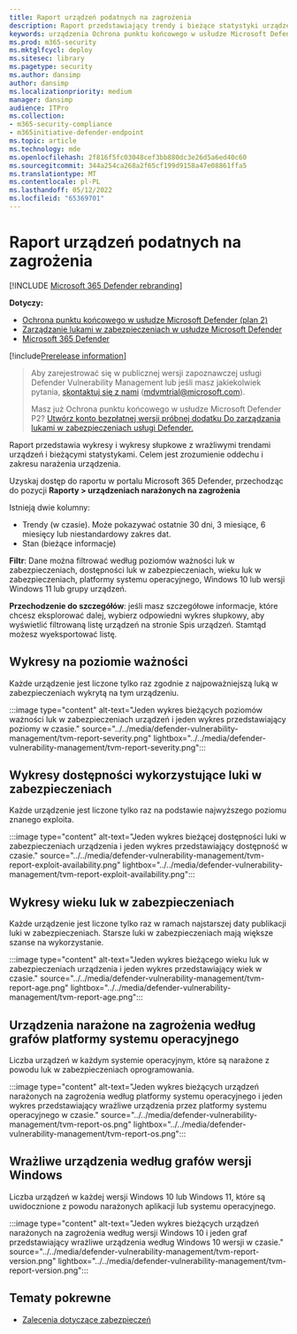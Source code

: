 ```yaml
---
title: Raport urządzeń podatnych na zagrożenia
description: Raport przedstawiający trendy i bieżące statystyki urządzeń narażonych na zagrożenia, dzięki czemu można zrozumieć oddech i zakres narażenia urządzenia.
keywords: urządzenia Ochrona punktu końcowego w usłudze Microsoft Defender-tvm, Ochrona punktu końcowego w usłudze Microsoft Defender, tvm, zmniejszanie narażenia na luki w zabezpieczeniach & zagrożeń, zmniejszanie zagrożeń i luk w zabezpieczeniach, monitorowanie konfiguracji zabezpieczeń
ms.prod: m365-security
ms.mktglfcycl: deploy
ms.sitesec: library
ms.pagetype: security
ms.author: dansimp
author: dansimp
ms.localizationpriority: medium
manager: dansimp
audience: ITPro
ms.collection:
- m365-security-compliance
- m365initiative-defender-endpoint
ms.topic: article
ms.technology: mde
ms.openlocfilehash: 2f816f5fc03048cef3bb880dc3e26d5a6ed40c60
ms.sourcegitcommit: 344a254ca268a2f65cf199d9158a47e08861ffa5
ms.translationtype: MT
ms.contentlocale: pl-PL
ms.lasthandoff: 05/12/2022
ms.locfileid: "65369701"
---
```

# <a name="vulnerable-devices-report"></a>Raport urządzeń podatnych na zagrożenia

[!INCLUDE [Microsoft 365 Defender rebranding](../../includes/microsoft-defender.md)]

**Dotyczy:**

- [Ochrona punktu końcowego w usłudze Microsoft Defender (plan 2)](https://go.microsoft.com/fwlink/?linkid=2154037) 
- [Zarządzanie lukami w zabezpieczeniach w usłudze Microsoft Defender](index.yml)
- [Microsoft 365 Defender](https://go.microsoft.com/fwlink/?linkid=2118804)

[!include[Prerelease information](../../includes/prerelease.md)]

> Aby zarejestrować się w publicznej wersji zapoznawczej usługi Defender Vulnerability Management lub jeśli masz jakiekolwiek pytania, [skontaktuj się z nami](mailto:mdvmtrial@microsoft.com) (mdvmtrial@microsoft.com).
>
> Masz już Ochrona punktu końcowego w usłudze Microsoft Defender P2? [Utwórz konto bezpłatnej wersji próbnej dodatku Do zarządzania lukami w zabezpieczeniach usługi Defender.](https://signup.microsoft.com/get-started/signup?products=5908ecaa-b8a7-4a04-b6c0-d44fd934b6f2)

Raport przedstawia wykresy i wykresy słupkowe z wrażliwymi trendami urządzeń i bieżącymi statystykami. Celem jest zrozumienie oddechu i zakresu narażenia urządzenia.

Uzyskaj dostęp do raportu w portalu Microsoft 365 Defender, przechodząc do pozycji **Raporty > urządzeniach narażonych na zagrożenia**

Istnieją dwie kolumny:

- Trendy (w czasie). Może pokazywać ostatnie 30 dni, 3 miesiące, 6 miesięcy lub niestandardowy zakres dat.
- Stan (bieżące informacje)

**Filtr**: Dane można filtrować według poziomów ważności luk w zabezpieczeniach, dostępności luk w zabezpieczeniach, wieku luk w zabezpieczeniach, platformy systemu operacyjnego, Windows 10 lub wersji Windows 11 lub grupy urządzeń.

**Przechodzenie do szczegółów**: jeśli masz szczegółowe informacje, które chcesz eksplorować dalej, wybierz odpowiedni wykres słupkowy, aby wyświetlić filtrowaną listę urządzeń na stronie Spis urządzeń. Stamtąd możesz wyeksportować listę.

## <a name="severity-level-graphs"></a>Wykresy na poziomie ważności

Każde urządzenie jest liczone tylko raz zgodnie z najpoważniejszą luką w zabezpieczeniach wykrytą na tym urządzeniu.

:::image type="content" alt-text="Jeden wykres bieżących poziomów ważności luk w zabezpieczeniach urządzeń i jeden wykres przedstawiający poziomy w czasie." source="../../media/defender-vulnerability-management/tvm-report-severity.png" lightbox="../../media/defender-vulnerability-management/tvm-report-severity.png":::

## <a name="exploit-availability-graphs"></a>Wykresy dostępności wykorzystujące luki w zabezpieczeniach

Każde urządzenie jest liczone tylko raz na podstawie najwyższego poziomu znanego exploita.

:::image type="content" alt-text="Jeden wykres bieżącej dostępności luki w zabezpieczeniach urządzenia i jeden wykres przedstawiający dostępność w czasie." source="../../media/defender-vulnerability-management/tvm-report-exploit-availability.png" lightbox="../../media/defender-vulnerability-management/tvm-report-exploit-availability.png":::

## <a name="vulnerability-age-graphs"></a>Wykresy wieku luk w zabezpieczeniach

Każde urządzenie jest liczone tylko raz w ramach najstarszej daty publikacji luki w zabezpieczeniach. Starsze luki w zabezpieczeniach mają większe szanse na wykorzystanie.

:::image type="content" alt-text="Jeden wykres bieżącego wieku luk w zabezpieczeniach urządzenia i jeden wykres przedstawiający wiek w czasie." source="../../media/defender-vulnerability-management/tvm-report-age.png" lightbox="../../media/defender-vulnerability-management/tvm-report-age.png":::

## <a name="vulnerable-devices-by-operating-system-platform-graphs"></a>Urządzenia narażone na zagrożenia według grafów platformy systemu operacyjnego

Liczba urządzeń w każdym systemie operacyjnym, które są narażone z powodu luk w zabezpieczeniach oprogramowania.

:::image type="content" alt-text="Jeden wykres bieżących urządzeń narażonych na zagrożenia według platformy systemu operacyjnego i jeden wykres przedstawiający wrażliwe urządzenia przez platformy systemu operacyjnego w czasie." source="../../media/defender-vulnerability-management/tvm-report-os.png" lightbox="../../media/defender-vulnerability-management/tvm-report-os.png":::

## <a name="vulnerable-devices-by-windows-version-graphs"></a>Wrażliwe urządzenia według grafów wersji Windows

Liczba urządzeń w każdej wersji Windows 10 lub Windows 11, które są uwidocznione z powodu narażonych aplikacji lub systemu operacyjnego.

:::image type="content" alt-text="Jeden wykres bieżących urządzeń narażonych na zagrożenia według wersji Windows 10 i jeden graf przedstawiający wrażliwe urządzenia według Windows 10 wersji w czasie." source="../../media/defender-vulnerability-management/tvm-report-version.png" lightbox="../../media/defender-vulnerability-management/tvm-report-version.png":::

## <a name="related-topics"></a>Tematy pokrewne

- [Zalecenia dotyczące zabezpieczeń](tvm-security-recommendation.md)

